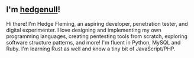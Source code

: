 ## I'm [hedgenull](https://hedgenull.bio.link/)!

Hi there! I'm Hedge Fleming, an aspiring developer, penetration tester, and digital experimenter. I love designing and implementing my own programming languages, creating pentesting tools from scratch, exploring software structure patterns, and more! I'm fluent in Python, MySQL and Ruby. I'm learning Rust as well and know a tiny bit of JavaScript/PHP.
